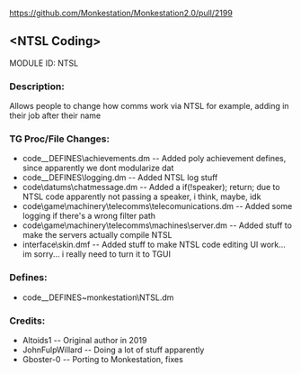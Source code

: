 https://github.com/Monkestation/Monkestation2.0/pull/2199

## \<NTSL Coding> 

MODULE ID: NTSL

### Description:

Allows people to change how comms work via NTSL
for example, adding in their job after their name

### TG Proc/File Changes:

- code\__DEFINES\achievements.dm -- Added poly achievement defines, since apparently we dont modularize dat
- code\__DEFINES\logging.dm -- Added NTSL log stuff
- code\datums\chatmessage.dm -- Added a if(!speaker); return; due to NTSL code apparently not passing a speaker, i think, maybe, idk
- code\game\machinery\telecomms\telecomunications.dm -- Added some logging if there's a wrong filter path
- code\game\machinery\telecomms\machines\server.dm -- Added stuff to make the servers actually compile NTSL
- interface\skin.dmf -- Added stuff to make NTSL code editing UI work... im sorry... i really need to turn it to TGUI

### Defines:

- code\__DEFINES\~monkestation\NTSL.dm

### Credits:

- Altoids1 -- Original author in 2019
- JohnFulpWillard -- Doing a lot of stuff apparently
- Gboster-0 -- Porting to Monkestation, fixes
